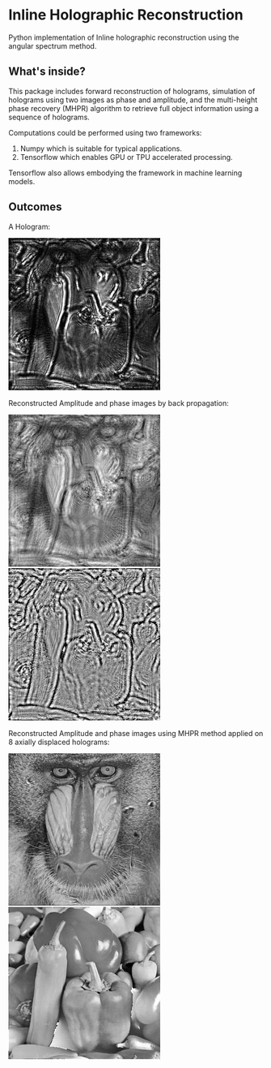 # Inline Holographic Reconstruction
Python implementation of Inline holographic reconstruction using the angular spectrum method.

## What's inside?
This package includes forward reconstruction of holograms, simulation of holograms using two images as phase and amplitude, and the multi-height phase recovery (MHPR) algorithm to retrieve full object information using a sequence of holograms.

Computations could be performed using two frameworks:
1. Numpy which is suitable for typical applications.
2. Tensorflow which enables GPU or TPU accelerated processing. 

Tensorflow also allows embodying the framework in machine learning models.

## Outcomes

A Hologram:

<img src="Images/hologram_preview.png" width="300">

Reconstructed Amplitude and phase images by back propagation:

<img src="Images/Exports/bp_amplitude.png" width="300"> <img src="Images/Exports/bp_phase.png" width="300">

Reconstructed Amplitude and phase images using MHPR method applied on 8 axially displaced holograms:

<img src="Images/Exports/mhpr_amplitude.png" width="300"> <img src="Images/Exports/mhpr_phase.png" width="300">
